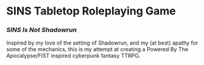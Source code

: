 # SINS Tabletop Roleplaying Game
### *SINS Is Not Shadowrun*

Inspired by my love of the setting of Shadowrun, and my (at best) apathy for some of the mechanics, this is my attempt at creating a Powered By The Apocalypse/FIST inspired cyberpunk fantasy TTRPG.